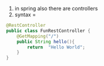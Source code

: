 1. in spring also there are controllers
2. syntax = 
```java
@RestController  
public class FunRestController {  
    @GetMapping("/")  
    public String hello(){  
        return  "Hello World";  
    }  
}
```


